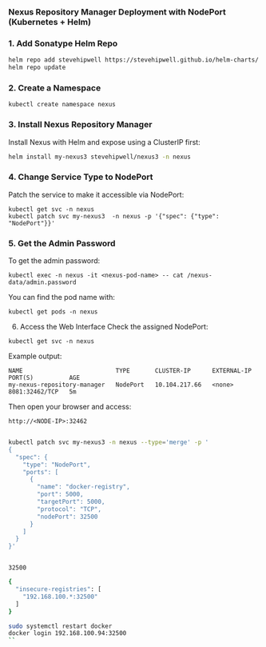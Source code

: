 ### Nexus Repository Manager Deployment with NodePort (Kubernetes + Helm)

### 1.  Add Sonatype Helm Repo

```bash
helm repo add stevehipwell https://stevehipwell.github.io/helm-charts/
helm repo update
```

### 2.  Create a Namespace

```
kubectl create namespace nexus
```

### 3.  Install Nexus Repository Manager

Install Nexus with Helm and expose using a ClusterIP first:
```bash
helm install my-nexus3 stevehipwell/nexus3 -n nexus

```

### 4.  Change Service Type to NodePort

Patch the service to make it accessible via NodePort:

```
kubectl get svc -n nexus
kubectl patch svc my-nexus3  -n nexus -p '{"spec": {"type": "NodePort"}}'
```

### 5. Get the Admin Password

To get the admin password:
```
kubectl exec -n nexus -it <nexus-pod-name> -- cat /nexus-data/admin.password
```
You can find the pod name with:

```
kubectl get pods -n nexus
```

6.  Access the Web Interface
Check the assigned NodePort:
```
kubectl get svc -n nexus
```
Example output:
```
NAME                          TYPE       CLUSTER-IP      EXTERNAL-IP   PORT(S)          AGE
my-nexus-repository-manager   NodePort   10.104.217.66   <none>        8081:32462/TCP   5m
```
Then open your browser and access:
```
http://<NODE-IP>:32462
```





```bash

kubectl patch svc my-nexus3 -n nexus --type='merge' -p '
{
  "spec": {
    "type": "NodePort",
    "ports": [
      {
        "name": "docker-registry",
        "port": 5000,
        "targetPort": 5000,
        "protocol": "TCP",
        "nodePort": 32500
      }
    ]
  }
}'



```

```
32500
```



```bash
{
  "insecure-registries": [
    "192.168.100.*:32500"
  ]
}
```
```bash
sudo systemctl restart docker
docker login 192.168.100.94:32500
``



